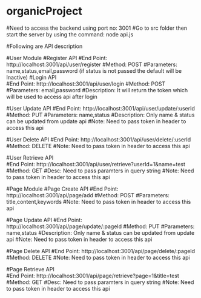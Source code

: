 # organicProject
#Need to access the backend using port no: 3001
#Go to src folder then start the server by using the command: node api.js

#Following are API description

#User Module
 #Register API
   #End Point: http://localhost:3001/api/user/register
   #Method: POST
   #Parameters: name,status,email,password (if status is not passed the default will be Inactive)
 #Login API  
   #End Point: http://localhost:3001/api/user/login
   #Method: POST
   #Parameters: email,password
   #Description: It will return the token which will be used to access api after login

 #User Update API
   #End Point: http://localhost:3001/api/user/update/:userId
   #Method: PUT
   #Parameters: name,status
   #Description: Only name & status can be updated from update api
   #Note: Need to pass token in header to access this api

 #User Delete API
   #End Point: http://localhost:3001/api/user/delete/:userId
   #Method: DELETE
   #Note: Need to pass token in header to access this api

 #User Retrieve API     
   #End Point: http://localhost:3001/api/user/retrieve?userId=1&name=test
   #Method: GET
   #Desc: Need to pass paramters in query string
   #Note: Need to pass token in header to access this api

#Page Module
 #Page Create API
   #End Point: http://localhost:3001/api/page/add
   #Method: POST
   #Parameters: title,content,keywords
   #Note: Need to pass token in header to access this api

 #Page Update API
   #End Point: http://localhost:3001/api/page/update/:pageId
   #Method: PUT
   #Parameters: name,status
   #Description: Only name & status can be updated from update api
   #Note: Need to pass token in header to access this api

 #Page Delete API
   #End Point: http://localhost:3001/api/page/delete/:pageId
   #Method: DELETE
   #Note: Need to pass token in header to access this api

 #Page Retrieve API     
   #End Point: http://localhost:3001/api/page/retrieve?page=1&title=test
   #Method: GET
   #Desc: Need to pass paramters in query string
   #Note: Need to pass token in header to access this api


   
